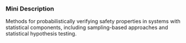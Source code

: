 ### Mini Description

Methods for probabilistically verifying safety properties in systems with statistical components, including sampling-based approaches and statistical hypothesis testing.
